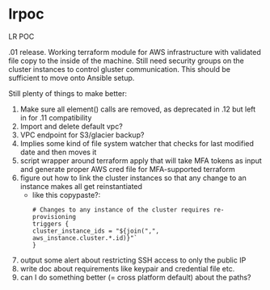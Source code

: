 # lrpoc
LR POC

.01 release. Working terraform module for AWS infrastructure with validated file copy to the inside of the machine. Still need security groups on the cluster instances to control gluster communication. This should be sufficient to move onto Ansible setup. 

Still plenty of things to make better:
1. Make sure all element() calls are removed, as deprecated in .12 but left in for .11 compatibility
2. Import and delete default vpc? 
3. VPC endpoint for S3/glacier backup?
4. Implies some kind of file system watcher that checks for last modified date and then moves it
5. script wrapper around terraform apply that will take MFA tokens as input and generate proper AWS cred file for MFA-supported terraform 
6. figure out how to link the cluster instances so that any change to an instance makes all get reinstantiated 
   - like this copypaste?:
     ```
     # Changes to any instance of the cluster requires re-provisioning
     triggers {
     cluster_instance_ids = "${join(",", aws_instance.cluster.*.id)}"`
     }
     ```                           
7. output some alert about restricting SSH access to only the public IP
8. write doc about requirements like keypair and credential file etc.
9. can I do something better (= cross platform default) about the paths?
